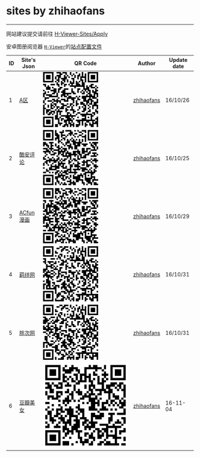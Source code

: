 # sites by zhihaofans
------
网站建议提交请前往 [H-Viewer-Sites/Apply](https://github.com/H-Viewer-Sites/Apply/issues/new)

安卓图册阅览器 [`H-Viewer`](https://github.com/PureDark/H-Viewer)的[站点配置文件](https://github.com/H-Viewer-Sites/Index)

|  ID  | Site's Json  | QR Code | Author | Update date |
| ---- | ------------- | ------------- | ------------- | ------------- |
|  1   | [A区](https://raw.githubusercontent.com/H-Viewer-Sites/zhihaofans/master/sites/A区.txt) | ![这里是二维码](https://raw.githubusercontent.com/H-Viewer-Sites/zhihaofans/master/image/A区.png)  | [zhihaofans](https://github.com/zhihaofans) | 16/10/26 |
|  2   | [酷安评论](https://raw.githubusercontent.com/H-Viewer-Sites/zhihaofans/master/sites/酷安评论.txt) |  ![这里是二维码](https://raw.githubusercontent.com/H-Viewer-Sites/zhihaofans/master/image/酷安评论.png)  | [zhihaofans](https://github.com/zhihaofans) | 16/10/25 
|  3   | [ACfun漫画](https://raw.githubusercontent.com/H-Viewer-Sites/zhihaofans/master/sites/AcFun漫画.txt) |  ![这里是二维码](https://raw.githubusercontent.com/H-Viewer-Sites/zhihaofans/master/image/ACfun漫画.png)  | [zhihaofans](https://github.com/zhihaofans) | 16/10/29 |
|  4   | [羁绊网](https://raw.githubusercontent.com/H-Viewer-Sites/zhihaofans/master/sites/羁绊网.txt) |  ![这里是二维码](https://raw.githubusercontent.com/H-Viewer-Sites/zhihaofans/master/image/羁绊网.png)  | [zhihaofans](https://github.com/zhihaofans) | 16/10/31 |
|  5   | [胖次网](https://raw.githubusercontent.com/H-Viewer-Sites/zhihaofans/master/sites/胖次网.txt) |  ![这里是二维码](https://raw.githubusercontent.com/H-Viewer-Sites/zhihaofans/master/image/胖次网.png)  | [zhihaofans](https://github.com/zhihaofans) | 16/10/31 |
|  6   | [豆瓣美女](https://github.com/H-Viewer-Sites/zhihaofans/raw/master/sites/豆瓣美女.txt) |  ![这里是二维码](https://raw.githubusercontent.com/H-Viewer-Sites/zhihaofans/master/image/豆瓣美女.png)  | [zhihaofans](https://github.com/zhihaofans) | 16-11-04 |
